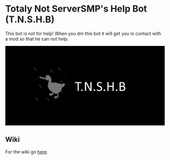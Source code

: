 # Totaly Not ServerSMP's Help Bot (T.N.S.H.B)

This bot is not for help! When you dm this bot it will get you in contact with a mod so that he can not help.

![banner](https://github.com/Prince527GitHub/ServerSMP/blob/web/assets/banner-t.n.s.h.b.png?raw=true)

## Wiki

For the wiki go [here](https://github.com/Prince527GitHub/ServerSMP/wiki/T.N.S.H.B).
